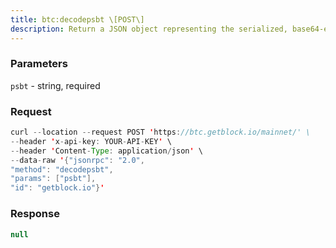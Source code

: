 ```yaml
---
title: btc:decodepsbt \[POST\]
description: Return a JSON object representing the serialized, base64-encodedpartially signed Bitcoin transaction.
---
```


### Parameters


`psbt` - string, required

### Request

``` java
curl --location --request POST 'https://btc.getblock.io/mainnet/' \
--header 'x-api-key: YOUR-API-KEY' \
--header 'Content-Type: application/json' \
--data-raw '{"jsonrpc": "2.0",
"method": "decodepsbt",
"params": ["psbt"],
"id": "getblock.io"}'
```

###  Response

``` java
null
```

